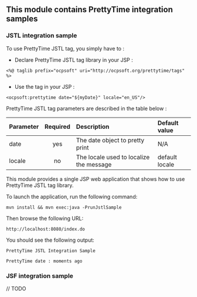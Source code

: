 ## This module contains PrettyTime integration samples

### JSTL integration sample

To use PrettyTime JSTL tag, you simply have to :

* Declare PrettyTime JSTL tag library in your JSP :

```
<%@ taglib prefix="ocpsoft" uri="http://ocpsoft.org/prettytime/tags" %>
```

* Use the tag in your JSP :

```
<ocpsoft:prettytime date="${myDate}" locale="en_US"/>
```

PrettyTime JSTL tag parameters are described in the table below :

| Parameter     | Required | Description | Default value                                                |
|:-----------   |:--------:|:------------------------------------------ |:------------------------------|
| date          | yes      |    The date object to pretty print         | N/A                           |
| locale        | no       |    The locale used to localize the message | default locale                |

This module provides a single JSP web application that shows how to use PrettyTime JSTL tag library.

To launch the application, run the following command:

<code>mvn install && mvn exec:java -PrunJstlSample</code>

Then browse the following URL:

<code>http://localhost:8080/index.do</code>

You should see the following output:

```
PrettyTime JSTL Integration Sample

PrettyTime date : moments ago
```

### JSF integration sample

// TODO